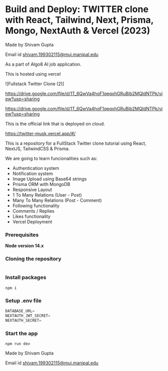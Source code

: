 # Build and Deploy: TWITTER clone with React, Tailwind, Next, Prisma, Mongo, NextAuth & Vercel (2023)

Made by Shivam Gupta 

Email id shivam.199302115@muj.manipal.edu

As a part of Algo8 AI job application.



This is hosted using vercel 


![Fullstack Twitter Clone (2)]

https://drive.google.com/file/d/1T_6QwVa4hoF1qeqxhGRuBib2MQldNTPk/view?usp=sharing

https://drive.google.com/file/d/1T_6QwVa4hoF1qeqxhGRuBib2MQldNTPk/view?usp=sharing




This is the official link that is deployed on cloud.


https://twitter-musk.vercel.app/#/

This is a repository for a FullStack Twitter clone tutorial using React, NextJS, TailwindCSS & Prisma.




We are going to learn funcionalities such as:

- Authentication system
- Notification system
- Image Upload using Base64 strings
- Prisma ORM with MongoDB
- Responsive Layout
- 1 To Many Relations (User - Post)
- Many To Many Relations (Post - Comment)
- Following functionality
- Comments / Replies
- Likes functionality
- Vercel Deployment

### Prerequisites

**Node version 14.x**

### Cloning the repository

```shell

```

### Install packages

```shell
npm i
```

### Setup .env file


```js
DATABASE_URL=
NEXTAUTH_JWT_SECRET=
NEXTAUTH_SECRET=
```

### Start the app

```shell
npm run dev
```

Made by Shivam Gupta 

Email id shivam.199302115@muj.manipal.edu


